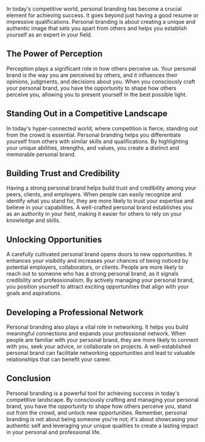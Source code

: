 
In today's competitive world, personal branding has become a crucial element for achieving success. It goes beyond just having a good resume or impressive qualifications. Personal branding is about creating a unique and authentic image that sets you apart from others and helps you establish yourself as an expert in your field.

The Power of Perception
-----------------------

Perception plays a significant role in how others perceive us. Your personal brand is the way you are perceived by others, and it influences their opinions, judgments, and decisions about you. When you consciously craft your personal brand, you have the opportunity to shape how others perceive you, allowing you to present yourself in the best possible light.

Standing Out in a Competitive Landscape
---------------------------------------

In today's hyper-connected world, where competition is fierce, standing out from the crowd is essential. Personal branding helps you differentiate yourself from others with similar skills and qualifications. By highlighting your unique abilities, strengths, and values, you create a distinct and memorable personal brand.

Building Trust and Credibility
------------------------------

Having a strong personal brand helps build trust and credibility among your peers, clients, and employers. When people can easily recognize and identify what you stand for, they are more likely to trust your expertise and believe in your capabilities. A well-crafted personal brand establishes you as an authority in your field, making it easier for others to rely on your knowledge and skills.

Unlocking Opportunities
-----------------------

A carefully cultivated personal brand opens doors to new opportunities. It enhances your visibility and increases your chances of being noticed by potential employers, collaborators, or clients. People are more likely to reach out to someone who has a strong personal brand, as it signals credibility and professionalism. By actively managing your personal brand, you position yourself to attract exciting opportunities that align with your goals and aspirations.

Developing a Professional Network
---------------------------------

Personal branding also plays a vital role in networking. It helps you build meaningful connections and expands your professional network. When people are familiar with your personal brand, they are more likely to connect with you, seek your advice, or collaborate on projects. A well-established personal brand can facilitate networking opportunities and lead to valuable relationships that can benefit your career.

Conclusion
----------

Personal branding is a powerful tool for achieving success in today's competitive landscape. By consciously crafting and managing your personal brand, you have the opportunity to shape how others perceive you, stand out from the crowd, and unlock new opportunities. Remember, personal branding is not about being someone you're not; it's about showcasing your authentic self and leveraging your unique qualities to create a lasting impact in your personal and professional life.
